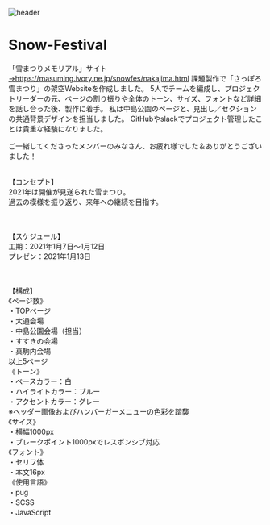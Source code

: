 ![header](https://user-images.githubusercontent.com/70561410/116546730-ede82000-a92c-11eb-95e0-f9c1e87d601e.png)

# Snow-Festival
「雪まつりメモリアル」サイト<br>
<a href="https://masuming.ivory.ne.jp/snowfes/nakajima.html">→https://masuming.ivory.ne.jp/snowfes/nakajima.html</a>
課題製作で「さっぽろ雪まつり」の架空Websiteを作成しました。
5人でチームを編成し、プロジェクトリーダーの元、ページの割り振りや全体のトーン、サイズ、フォントなど詳細を話し合った後、製作に着手。
私は中島公園のページと、見出し／セクションの共通背景デザインを担当しました。
GitHubやslackでプロジェクト管理したことは貴重な経験になりました。

ご一緒してくださったメンバーのみなさん、お疲れ様でした＆ありがとうございました！<br><br>


【コンセプト】<br>
2021年は開催が見送られた雪まつり。<br>
過去の模様を振り返り、来年への継続を目指す。<br>
<br><br>

【スケジュール】<br>
工期：2021年1月7日～1月12日<br>
プレゼン：2021年1月13日<br>
<br><br>

【構成】<br>
《ページ数》<br>
・TOPページ<br>
・大通会場<br>
・中島公園会場（担当）<br>
・すすきの会場<br>
・真駒内会場<br>
以上5ページ<br>
《トーン》<br>
・ベースカラー：白<br>
・ハイライトカラー：ブルー<br>
・アクセントカラー：グレー<br>
※ヘッダー画像およびハンバーガーメニューの色彩を踏襲<br>
《サイズ》<br>
・横幅1000px<br>
・ブレークポイント1000pxでレスポンシブ対応<br>
《フォント》<br>
・セリフ体<br>
・本文16px<br>
《使用言語》<br>
・pug<br>
・SCSS<br>
・JavaScript<br>

